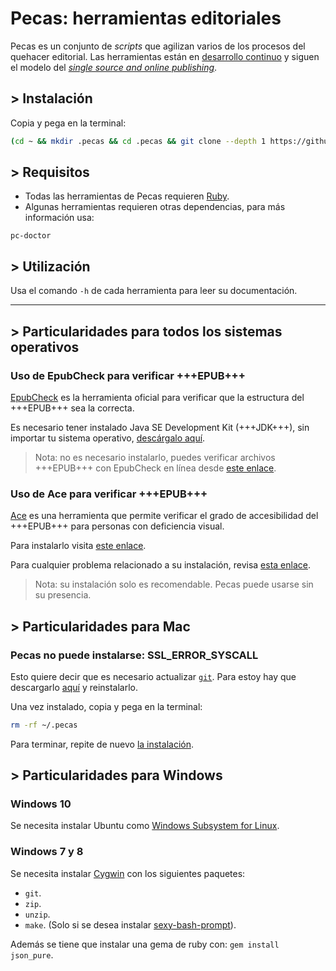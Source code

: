 # Pecas: herramientas editoriales

Pecas es un conjunto de _scripts_ que agilizan varios de los procesos 
del quehacer editorial. Las herramientas están en [desarrollo continuo](https://es.wikipedia.org/wiki/Liberaci%C3%B3n_continua)
y siguen el modelo del [_single source and online publishing_](https://github.com/NikaZhenya/pecas#single-source-and-online-publishing-ssop).

## > Instalación

Copia y pega en la terminal:

```bash
(cd ~ && mkdir .pecas && cd .pecas && git clone --depth 1 https://github.com/NikaZhenya/pecas.git . && bash install.sh) && source ~/.bash_profile
```

## > Requisitos

* Todas las herramientas de Pecas requieren [Ruby](https://www.ruby-lang.org/).
* Algunas herramientas requieren otras dependencias, para más información usa:

```
pc-doctor
```

## > Utilización

Usa el comando `-h` de cada herramienta para leer su documentación.

---

## > Particularidades para todos los sistemas operativos

### Uso de EpubCheck para verificar +++EPUB+++

[EpubCheck](https://github.com/IDPF/epubcheck) es la herramienta oficial 
para verificar que la estructura del +++EPUB+++ sea la correcta.

Es necesario tener instalado Java SE Development Kit (+++JDK+++),
sin importar tu sistema operativo, [descárgalo aquí](http://www.oracle.com/technetwork/java/javase/downloads/jdk8-downloads-2133151.html).

> Nota: no es necesario instalarlo, puedes verificar archivos +++EPUB+++
> con EpubCheck en línea desde [este enlace](http://validator.idpf.org/).

### Uso de Ace para verificar +++EPUB+++

[Ace](https://daisy.github.io/ace/) es una herramienta que permite
verificar el grado de accesibilidad del +++EPUB+++ para personas con
deficiencia visual.

Para instalarlo visita [este enlace](https://daisy.github.io/ace/getting-started/installation/).

Para cualquier problema relacionado a su instalación, revisa [esta enlace](https://daisy.github.io/ace/help/troubleshooting/).

> Nota: su instalación solo es recomendable. Pecas puede usarse sin su
> presencia.

## > Particularidades para Mac

### Pecas no puede instalarse: SSL_ERROR_SYSCALL

Esto quiere decir que es necesario actualizar [`git`](https://git-scm.com/). 
Para estoy hay que descargarlo [aquí](https://sourceforge.net/projects/git-osx-installer/files/git-2.18.0-intel-universal-mavericks.dmg/download?use_mirror=autoselect)
y reinstalarlo.

Una vez instalado, copia y pega en la terminal:

```bash
rm -rf ~/.pecas
```

Para terminar, repite de nuevo [la instalación](#-instalacion).

## > Particularidades para Windows

### Windows 10

Se necesita instalar Ubuntu como 
[Windows Subsystem for Linux](https://docs.microsoft.com/en-us/windows/wsl/install-win10).

### Windows 7 y 8

Se necesita instalar [Cygwin](https://www.cygwin.com/) con los 
siguientes paquetes:

* `git`.
* `zip`.
* `unzip`.
* `make`. (Solo si se desea instalar [sexy-bash-prompt](https://github.com/NikaZhenya/sexy-bash-prompt)).

Además se tiene que instalar una gema de ruby con: `gem install json_pure`.
